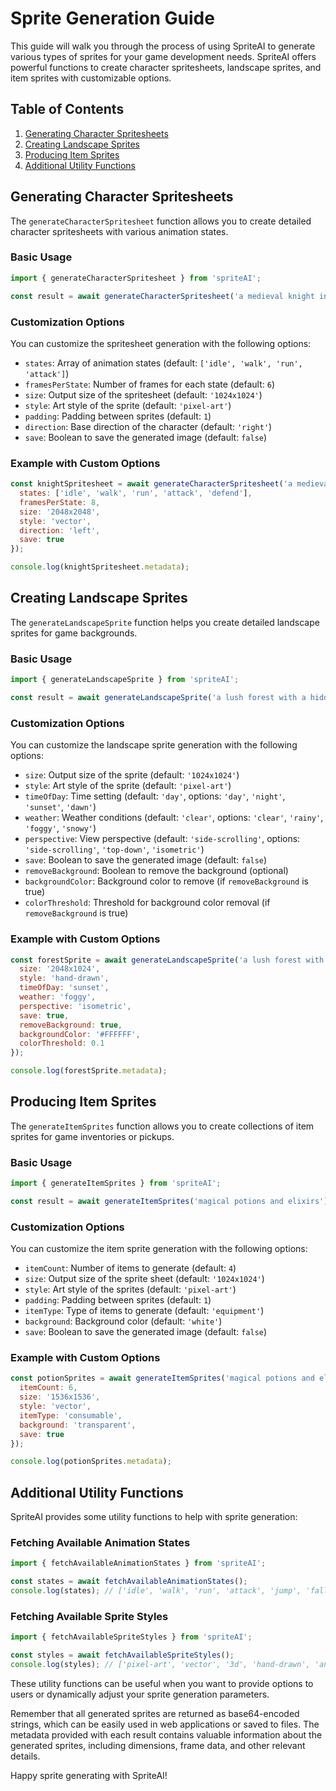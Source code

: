 # Sprite Generation Guide

This guide will walk you through the process of using SpriteAI to generate various types of sprites for your game development needs. SpriteAI offers powerful functions to create character spritesheets, landscape sprites, and item sprites with customizable options.

## Table of Contents

1. [Generating Character Spritesheets](#generating-character-spritesheets)
2. [Creating Landscape Sprites](#creating-landscape-sprites)
3. [Producing Item Sprites](#producing-item-sprites)
4. [Additional Utility Functions](#additional-utility-functions)

## Generating Character Spritesheets

The `generateCharacterSpritesheet` function allows you to create detailed character spritesheets with various animation states.

### Basic Usage

```javascript
import { generateCharacterSpritesheet } from 'spriteAI';

const result = await generateCharacterSpritesheet('a medieval knight in armor');
```

### Customization Options

You can customize the spritesheet generation with the following options:

- `states`: Array of animation states (default: `['idle', 'walk', 'run', 'attack']`)
- `framesPerState`: Number of frames for each state (default: `6`)
- `size`: Output size of the spritesheet (default: `'1024x1024'`)
- `style`: Art style of the sprite (default: `'pixel-art'`)
- `padding`: Padding between sprites (default: `1`)
- `direction`: Base direction of the character (default: `'right'`)
- `save`: Boolean to save the generated image (default: `false`)

### Example with Custom Options

```javascript
const knightSpritesheet = await generateCharacterSpritesheet('a medieval knight in armor', {
  states: ['idle', 'walk', 'run', 'attack', 'defend'],
  framesPerState: 8,
  size: '2048x2048',
  style: 'vector',
  direction: 'left',
  save: true
});

console.log(knightSpritesheet.metadata);
```

## Creating Landscape Sprites

The `generateLandscapeSprite` function helps you create detailed landscape sprites for game backgrounds.

### Basic Usage

```javascript
import { generateLandscapeSprite } from 'spriteAI';

const result = await generateLandscapeSprite('a lush forest with a hidden waterfall');
```

### Customization Options

You can customize the landscape sprite generation with the following options:

- `size`: Output size of the sprite (default: `'1024x1024'`)
- `style`: Art style of the sprite (default: `'pixel-art'`)
- `timeOfDay`: Time setting (default: `'day'`, options: `'day'`, `'night'`, `'sunset'`, `'dawn'`)
- `weather`: Weather conditions (default: `'clear'`, options: `'clear'`, `'rainy'`, `'foggy'`, `'snowy'`)
- `perspective`: View perspective (default: `'side-scrolling'`, options: `'side-scrolling'`, `'top-down'`, `'isometric'`)
- `save`: Boolean to save the generated image (default: `false`)
- `removeBackground`: Boolean to remove the background (optional)
- `backgroundColor`: Background color to remove (if `removeBackground` is true)
- `colorThreshold`: Threshold for background color removal (if `removeBackground` is true)

### Example with Custom Options

```javascript
const forestSprite = await generateLandscapeSprite('a lush forest with a hidden waterfall', {
  size: '2048x1024',
  style: 'hand-drawn',
  timeOfDay: 'sunset',
  weather: 'foggy',
  perspective: 'isometric',
  save: true,
  removeBackground: true,
  backgroundColor: '#FFFFFF',
  colorThreshold: 0.1
});

console.log(forestSprite.metadata);
```

## Producing Item Sprites

The `generateItemSprites` function allows you to create collections of item sprites for game inventories or pickups.

### Basic Usage

```javascript
import { generateItemSprites } from 'spriteAI';

const result = await generateItemSprites('magical potions and elixirs');
```

### Customization Options

You can customize the item sprite generation with the following options:

- `itemCount`: Number of items to generate (default: `4`)
- `size`: Output size of the sprite sheet (default: `'1024x1024'`)
- `style`: Art style of the sprites (default: `'pixel-art'`)
- `padding`: Padding between sprites (default: `1`)
- `itemType`: Type of items to generate (default: `'equipment'`)
- `background`: Background color (default: `'white'`)
- `save`: Boolean to save the generated image (default: `false`)

### Example with Custom Options

```javascript
const potionSprites = await generateItemSprites('magical potions and elixirs', {
  itemCount: 6,
  size: '1536x1536',
  style: 'vector',
  itemType: 'consumable',
  background: 'transparent',
  save: true
});

console.log(potionSprites.metadata);
```

## Additional Utility Functions

SpriteAI provides some utility functions to help with sprite generation:

### Fetching Available Animation States

```javascript
import { fetchAvailableAnimationStates } from 'spriteAI';

const states = await fetchAvailableAnimationStates();
console.log(states); // ['idle', 'walk', 'run', 'attack', 'jump', 'fall', 'hurt', 'die']
```

### Fetching Available Sprite Styles

```javascript
import { fetchAvailableSpriteStyles } from 'spriteAI';

const styles = await fetchAvailableSpriteStyles();
console.log(styles); // ['pixel-art', 'vector', '3d', 'hand-drawn', 'anime']
```

These utility functions can be useful when you want to provide options to users or dynamically adjust your sprite generation parameters.

Remember that all generated sprites are returned as base64-encoded strings, which can be easily used in web applications or saved to files. The metadata provided with each result contains valuable information about the generated sprites, including dimensions, frame data, and other relevant details.

Happy sprite generating with SpriteAI!